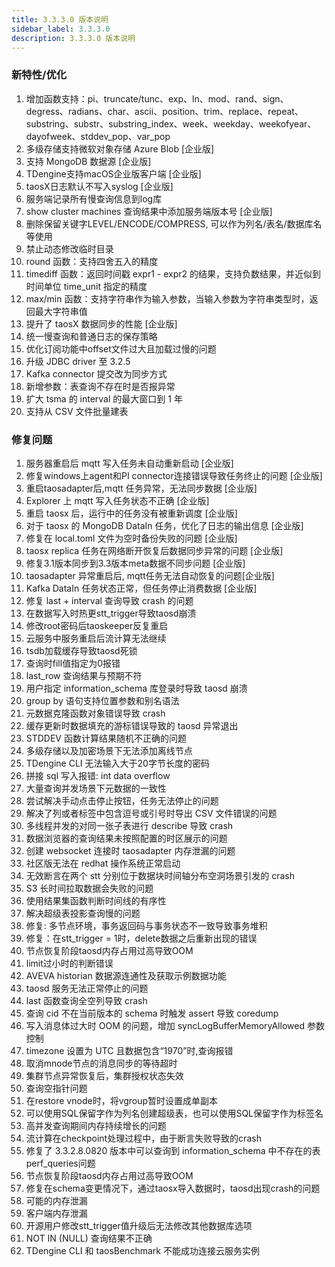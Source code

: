 ```yaml
---
title: 3.3.3.0 版本说明
sidebar_label: 3.3.3.0
description: 3.3.3.0 版本说明
---
```

### 新特性/优化
1. 增加函数支持：pi、truncate/tunc、exp、ln、mod、rand、sign、degress、radians、char、ascii、position、trim、replace、repeat、substring、substr、substring_index、week、weekday、weekofyear、dayofweek、stddev_pop、var_pop
2. 多级存储支持微软对象存储 Azure Blob [企业版]
3. 支持 MongoDB 数据源 [企业版]
4. TDengine支持macOS企业版客户端 [企业版]
5. taosX日志默认不写入syslog [企业版]
6. 服务端记录所有慢查询信息到log库
7. show cluster machines 查询结果中添加服务端版本号 [企业版]
8. 删除保留关键字LEVEL/ENCODE/COMPRESS, 可以作为列名/表名/数据库名等使用
9. 禁止动态修改临时目录
10. round 函数：支持四舍五入的精度
11. timediff 函数：返回时间戳 expr1 - expr2 的结果，支持负数结果，并近似到时间单位 time_unit 指定的精度
12. max/min 函数：支持字符串作为输入参数，当输入参数为字符串类型时，返回最大字符串值
13. 提升了 taosX 数据同步的性能 [企业版]
14. 统一慢查询和普通日志的保存策略
15. 优化订阅功能中offset文件过大且加载过慢的问题
16. 升级 JDBC driver 至 3.2.5
17. Kafka connector 提交改为同步方式
18. 新增参数：表查询不存在时是否报异常
19. 扩大 tsma 的 interval 的最大窗口到 1 年
20. 支持从 CSV 文件批量建表
### 修复问题
1. 服务器重启后 mqtt 写入任务未自动重新启动 [企业版]
2. 修复windows上agent和PI connector连接错误导致任务终止的问题 [企业版]
3. 重启taosadapter后,mqtt 任务异常，无法同步数据 [企业版]
4. Explorer 上 mqtt 写入任务状态不正确 [企业版]
5. 重启 taosx 后，运行中的任务没有被重新调度 [企业版]
6. 对于 taosx 的 MongoDB DataIn 任务，优化了日志的输出信息 [企业版]
7. 修复在 local.toml 文件为空时备份失败的问题 [企业版]
8. taosx replica 任务在网络断开恢复后数据同步异常的问题 [企业版]
9. 修复3.1版本同步到3.3版本meta数据不同步问题 [企业版]
10. taosadapter 异常重启后, mqtt任务无法自动恢复的问题[企业版]
11. Kafka DataIn 任务状态正常，但任务停止消费数据 [企业版]
12. 修复 last + interval 查询导致 crash 的问题
13. 在数据写入时热更stt_trigger导致taosd崩溃
14. 修改root密码后taoskeeper反复重启
15. 云服务中服务重启后流计算无法继续
16. tsdb加载缓存导致taosd死锁
17. 查询时fill值指定为0报错
18. last_row 查询结果与预期不符
19. 用户指定 information_schema 库登录时导致 taosd 崩溃
20. group by 语句支持位置参数和别名语法
21. 元数据克隆函数对象错误导致 crash
22. 缓存更新时数据填充的游标错误导致的 taosd 异常退出
23. STDDEV 函数计算结果随机不正确的问题
24. 多级存储以及加密场景下无法添加离线节点
25. TDengine CLI 无法输入大于20字节长度的密码
26. 拼接 sql 写入报错: int data overflow
27. 大量查询并发场景下元数据的一致性
28. 尝试解决手动点击停止按钮，任务无法停止的问题
29. 解决了列或者标签中包含逗号或引号时导出 CSV 文件错误的问题
30. 多线程并发的对同一张子表进行 describe 导致 crash
31. 数据浏览器的查询结果未按照配置的时区展示的问题
32. 创建 websocket 连接时 taosadapter 内存泄漏的问题
33. 社区版无法在 redhat 操作系统正常启动
34. 无效断言在两个 stt 分别位于数据块时间轴分布空洞场景引发的 crash
35. S3 长时间拉取数据会失败的问题
36. 使用结果集函数判断时间线的有序性
37. 解决超级表投影查询慢的问题
38. 修复: 多节点环境，事务返回码与事务状态不一致导致事务堆积
39. 修复：在stt_trigger = 1时，delete数据之后重新出现的错误
40. 节点恢复阶段taosd内存占用过高导致OOM
41. limit过小时的判断错误
42. AVEVA historian 数据源连通性及获取示例数据功能
43. taosd 服务无法正常停止的问题
44. last 函数查询全空列导致 crash
45. 查询 cid 不在当前版本的 schema 时触发 assert 导致 coredump
46. 写入消息体过大时 OOM 的问题，增加 syncLogBufferMemoryAllowed 参数控制
47. timezone 设置为 UTC 且数据包含“1970”时,查询报错
48. 取消mnode节点的消息同步的等待超时
49. 集群节点异常恢复后，集群授权状态失效
50. 查询空指针问题
51. 在restore vnode时，将vgroup暂时设置成单副本
52. 可以使用SQL保留字作为列名创建超级表，也可以使用SQL保留字作为标签名
53. 高并发查询期间内存持续增长的问题
54. 流计算在checkpoint处理过程中，由于断言失败导致的crash
55. 修复了 3.3.2.8.0820 版本中可以查询到 information_schema 中不存在的表perf_queries问题
56. 节点恢复阶段taosd内存占用过高导致OOM
57. 修复在schema变更情况下，通过taosx导入数据时，taosd出现crash的问题
58. 可能的内存泄漏
59. 客户端内存泄漏
60. 开源用户修改stt_trigger值升级后无法修改其他数据库选项
61. NOT IN (NULL) 查询结果不正确
62. TDengine CLI 和 taosBenchmark 不能成功连接云服务实例
